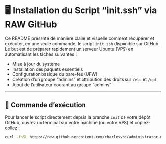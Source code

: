 # 🖥️ Installation du Script “init.ssh” via RAW GitHub

Ce README présente de manière claire et visuelle comment récupérer et exécuter, en une seule commande, le script `init.ssh` disponible sur GitHub. Le but est de préparer rapidement un serveur Ubuntu (VPS) en automatisant les tâches suivantes :

- Mise à jour du système
- Installation des paquets essentiels
- Configuration basique du pare-feu (UFW)
- Création d’un groupe “admins” et attribution des droits sur `/etc` et `/opt`
- Ajout de l’utilisateur courant au groupe “admins”

---

## 🚀 Commande d’exécution

Pour lancer le script directement depuis la branche `init` de votre dépôt GitHub, ouvrez un terminal sur votre machine (ou votre VPS) et copiez‐collez :

```bash
curl -fsSL https://raw.githubusercontent.com/charlesvdd/administrator-neomnia/init/init.ssh | sudo bash

